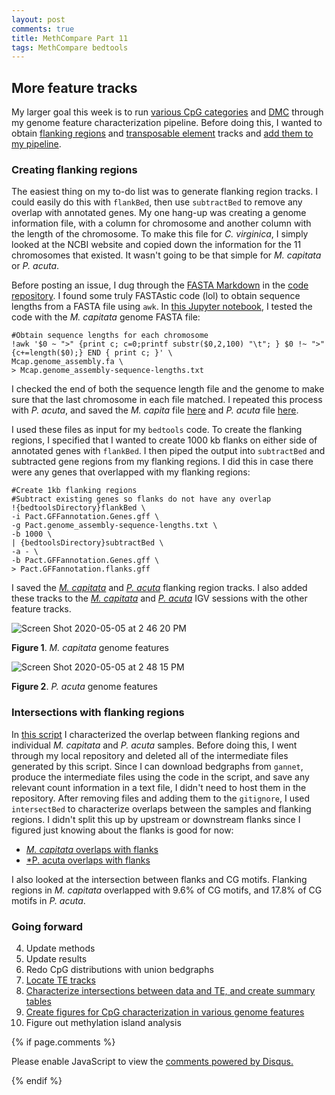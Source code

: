 ```yaml
---
layout: post
comments: true
title: MethCompare Part 11
tags: MethCompare bedtools
---
```


## More feature tracks

My larger goal this week is to run [various CpG categories](https://github.com/hputnam/Meth_Compare/issues/61) and [DMC](https://github.com/hputnam/Meth_Compare/issues/63) through my genome feature characterization pipeline. Before doing this, I wanted to obtain [flanking regions](https://github.com/hputnam/Meth_Compare/issues/57) and [transposable element](https://github.com/hputnam/Meth_Compare/issues/56) tracks and [add them to my pipeline](https://github.com/hputnam/Meth_Compare/issues/59).

### Creating flanking regions

The easiest thing on my to-do list was to generate flanking region tracks. I could easily do this with `flankBed`, then use `subtractBed` to remove any overlap with annotated genes. My one hang-up was creating a genome information file, with a column for chromosome and another column with the length of the chromosome. To make this file for *C. virginica*, I simply looked at the NCBI website and copied down the information for the 11 chromosomes that existed. It wasn't going to be that simple for *M. capitata* or *P. acuta*.

Before posting an issue, I dug through the [FASTA Markdown](https://github.com/RobertsLab/code/blob/master/fasta.md) in the [code repository](https://github.com/RobertsLab/code). I found some truly FASTAstic code (lol) to obtain sequence lengths from a FASTA file using `awk`. In [this Jupyter notebook](https://github.com/hputnam/Meth_Compare/blob/master/scripts/Generating-Genome-Feature-Tracks.ipynb), I tested the code with the *M. capitata* genome FASTA file:

```
#Obtain sequence lengths for each chromosome
!awk '$0 ~ ">" {print c; c=0;printf substr($0,2,100) "\t"; } $0 !~ ">" {c+=length($0);} END { print c; }' \
Mcap.genome_assembly.fa \
> Mcap.genome_assembly-sequence-lengths.txt
```

I checked the end of both the sequence length file and the genome to make sure that the last chromosome in each file matched. I repeated this process with *P. acuta*, and saved the *M. capita* file [here](https://github.com/hputnam/Meth_Compare/blob/master/genome-feature-files/Mcap.genome_assembly-sequence-lengths.txt) and *P. acuta* file [here](https://github.com/hputnam/Meth_Compare/blob/master/genome-feature-files/Pact.genome_assembly-sequence-lengths.txt).

I used these files as input for my `bedtools` code. To create the flanking regions, I specified that I wanted to create 1000 kb flanks on either side of annotated genes with `flankBed`. I then piped the output into `subtractBed` and subtracted gene regions from my flanking regions. I did this in case there were any genes that overlapped with my flanking regions:

```
#Create 1kb flanking regions
#Subtract existing genes so flanks do not have any overlap
!{bedtoolsDirectory}flankBed \
-i Pact.GFFannotation.Genes.gff \
-g Pact.genome_assembly-sequence-lengths.txt \
-b 1000 \
| {bedtoolsDirectory}subtractBed \
-a - \
-b Pact.GFFannotation.Genes.gff \
> Pact.GFFannotation.flanks.gff
```

I saved the [*M. capitata*](https://github.com/hputnam/Meth_Compare/blob/master/genome-feature-files/Mcap.GFFannotation.flanks.gff) and [*P. acuta*](https://github.com/hputnam/Meth_Compare/blob/master/genome-feature-files/Pact.GFFannotation.flanks.gff) flanking region tracks. I also added these tracks to the [*M. capitata*](https://github.com/hputnam/Meth_Compare/blob/master/genome-feature-files/Mcap-Genome-Feature-Tracks.xml) and [*P. acuta*](https://github.com/hputnam/Meth_Compare/blob/master/genome-feature-files/Pact-Genome-Feature-Tracks.xml) IGV sessions with the other feature tracks.

![Screen Shot 2020-05-05 at 2 46 20 PM](https://user-images.githubusercontent.com/22335838/81119211-30744980-8edf-11ea-90ef-0743a736f9a9.png)

**Figure 1**. *M. capitata* genome features

![Screen Shot 2020-05-05 at 2 48 15 PM](https://user-images.githubusercontent.com/22335838/81119362-75987b80-8edf-11ea-90f0-d89e2fce74ef.png)

**Figure 2**. *P. acuta* genome features

### Intersections with flanking regions

In [this script](https://github.com/hputnam/Meth_Compare/blob/master/scripts/Characterizing-CpG-Methylation-5x.ipynb) I characterized the overlap between flanking regions and individual *M. capitata* and *P. acuta* samples. Before doing this, I went through my local repository and deleted all of the intermediate files generated by this script. Since I can download bedgraphs from `gannet`, produce the intermediate files using the code in the script, and save any relevant count information in a text file, I didn't need to host them in the repository. After removing files and adding them to the `gitignore`, I used `intersectBed` to characterize overlaps between the samples and flanking regions. I didn't split this up by upstream or downstream flanks since I figured just knowing about the flanks is good for now:

- [*M. capitata* overlaps with flanks](https://github.com/hputnam/Meth_Compare/blob/master/analyses/Characterizing-CpG-Methylation-5x/Mcap/Mcap-5x-mcFlanks-counts.txt)
- [*P. acuta overlaps with flanks](https://github.com/hputnam/Meth_Compare/blob/master/analyses/Characterizing-CpG-Methylation-5x/Pact/Pact-5x-paFlanks-counts.txt)

I also looked at the intersection between flanks and CG motifs. Flanking regions in *M. capitata* overlapped with 9.6% of CG motifs, and 17.8% of CG motifs in *P. acuta*.

### Going forward

4. Update methods
5. Update results
6. Redo CpG distributions with union bedgraphs
2. [Locate TE tracks](https://github.com/hputnam/Meth_Compare/issues/56)
2. [Characterize intersections between data and TE, and create summary tables](https://github.com/hputnam/Meth_Compare/issues/59)
3. [Create figures for CpG characterization in various genome features](https://github.com/hputnam/Meth_Compare/issues/60)
3. Figure out methylation island analysis

{% if page.comments %}

<div id="disqus_thread"></div>
<script>

/**
*  RECOMMENDED CONFIGURATION VARIABLES: EDIT AND UNCOMMENT THE SECTION BELOW TO INSERT DYNAMIC VALUES FROM YOUR PLATFORM OR CMS.
*  LEARN WHY DEFINING THESE VARIABLES IS IMPORTANT: https://disqus.com/admin/universalcode/#configuration-variables*/
/*
var disqus_config = function () {
this.page.url = PAGE_URL;  // Replace PAGE_URL with your page's canonical URL variable
this.page.identifier = PAGE_IDENTIFIER; // Replace PAGE_IDENTIFIER with your page's unique identifier variable
};
*/
(function() { // DON'T EDIT BELOW THIS LINE
var d = document, s = d.createElement('script');
s.src = 'https://the-responsible-grad-student.disqus.com/embed.js';
s.setAttribute('data-timestamp', +new Date());
(d.head || d.body).appendChild(s);
})();
</script>
<noscript>Please enable JavaScript to view the <a href="https://disqus.com/?ref_noscript">comments powered by Disqus.</a></noscript>

{% endif %}

<script id="dsq-count-scr" src="//the-responsible-grad-student.disqus.com/count.js" async></script>
